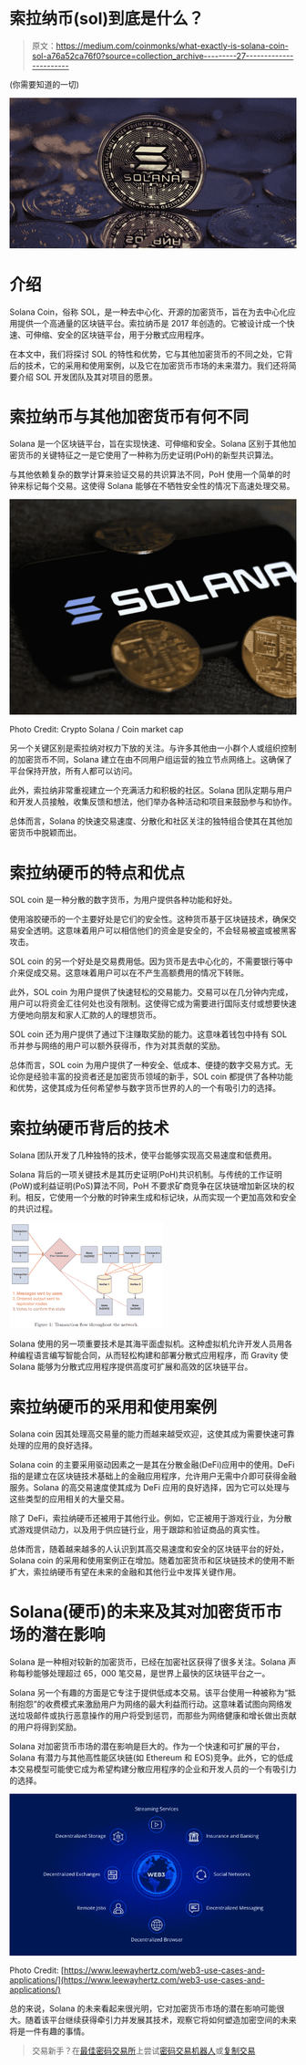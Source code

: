 # 索拉纳币(sol)到底是什么？

> 原文：<https://medium.com/coinmonks/what-exactly-is-solana-coin-sol-a76a52ca76f0?source=collection_archive---------27----------------------->

(你需要知道的一切)

![](img/2b25b8c272664acb45e6eb0a71a1ac28.png)

# 介绍

Solana Coin，俗称 SOL，是一种去中心化、开源的加密货币，旨在为去中心化应用提供一个高通量的区块链平台。索拉纳币是 2017 年创造的。它被设计成一个快速、可伸缩、安全的区块链平台，用于分散式应用程序。

在本文中，我们将探讨 SOL 的特性和优势，它与其他加密货币的不同之处，它背后的技术，它的采用和使用案例，以及它在加密货币市场的未来潜力。我们还将简要介绍 SOL 开发团队及其对项目的愿景。

# 索拉纳币与其他加密货币有何不同

Solana 是一个区块链平台，旨在实现快速、可伸缩和安全。Solana 区别于其他加密货币的关键特征之一是它使用了一种称为历史证明(PoH)的新型共识算法。

与其他依赖复杂的数学计算来验证交易的共识算法不同，PoH 使用一个简单的时钟来标记每个交易。这使得 Solana 能够在不牺牲安全性的情况下高速处理交易。

![](img/2089d7ef8855f068e3af1f53f13ad4a0.png)

Photo Credit: Crypto Solana / Coin market cap

另一个关键区别是索拉纳对权力下放的关注。与许多其他由一小群个人或组织控制的加密货币不同，Solana 建立在由不同用户组运营的独立节点网络上。这确保了平台保持开放，所有人都可以访问。

此外，索拉纳非常重视建立一个充满活力和积极的社区。Solana 团队定期与用户和开发人员接触，收集反馈和想法，他们举办各种活动和项目来鼓励参与和协作。

总体而言，Solana 的快速交易速度、分散化和社区关注的独特组合使其在其他加密货币中脱颖而出。

# 索拉纳硬币的特点和优点

SOL coin 是一种分散的数字货币，为用户提供各种功能和好处。

使用溶胶硬币的一个主要好处是它们的安全性。这种货币基于区块链技术，确保交易安全透明。这意味着用户可以相信他们的资金是安全的，不会轻易被盗或被黑客攻击。

SOL coin 的另一个好处是交易费用低。因为货币是去中心化的，不需要银行等中介来促成交易。这意味着用户可以在不产生高额费用的情况下转账。

此外，SOL coin 为用户提供了快速轻松的交易能力。交易可以在几分钟内完成，用户可以将资金汇往何处也没有限制。这使得它成为需要进行国际支付或想要快速方便地向朋友和家人汇款的人的理想货币。

SOL coin 还为用户提供了通过下注赚取奖励的能力。这意味着钱包中持有 SOL 币并参与网络的用户可以额外获得币，作为对其贡献的奖励。

总体而言，SOL coin 为用户提供了一种安全、低成本、便捷的数字交易方式。无论你是经验丰富的投资者还是加密货币领域的新手，SOL coin 都提供了各种功能和优势，这使其成为任何希望参与数字货币世界的人的一个有吸引力的选择。

# 索拉纳硬币背后的技术

Solana 团队开发了几种独特的技术，使平台能够实现高交易速度和低费用。

Solana 背后的一项关键技术是其历史证明(PoH)共识机制。与传统的工作证明(PoW)或利益证明(PoS)算法不同，PoH 不要求矿商竞争在区块链增加新区块的权利。相反，它使用一个分散的时钟来生成和标记块，从而实现一个更加高效和安全的共识过程。

![](img/0bff295626d164f4acafc6a92ba60139.png)

Solana 使用的另一项重要技术是其海平面虚拟机。这种虚拟机允许开发人员用各种编程语言编写智能合同，从而轻松构建和部署分散式应用程序，而 Gravity 使 Solana 能够为分散式应用程序提供高度可扩展和高效的区块链平台。

# 索拉纳硬币的采用和使用案例

Solana coin 因其处理高交易量的能力而越来越受欢迎，这使其成为需要快速可靠处理的应用的良好选择。

Solana coin 的主要采用驱动因素之一是其在分散金融(DeFi)应用中的使用。DeFi 指的是建立在区块链技术基础上的金融应用程序，允许用户无需中介即可获得金融服务。Solana 的高交易速度使其成为 DeFi 应用的良好选择，因为它可以处理与这些类型的应用相关的大量交易。

除了 DeFi，索拉纳硬币还被用于其他行业。例如，它正被用于游戏行业，为分散式游戏提供动力，以及用于供应链行业，用于跟踪和验证商品的真实性。

总体而言，随着越来越多的人认识到其高交易速度和安全的区块链平台的好处，Solana coin 的采用和使用案例正在增加。随着加密货币和区块链技术的使用不断扩大，索拉纳硬币有望在未来的金融和其他行业中发挥关键作用。

# Solana(硬币)的未来及其对加密货币市场的潜在影响

Solana 是一种相对较新的加密货币，已经在加密社区获得了很多关注。Solana 声称每秒能够处理超过 65，000 笔交易，是世界上最快的区块链平台之一。

Solana 另一个有趣的方面是它专注于提供低成本交易。该平台使用一种被称为“抵制抱怨”的收费模式来激励用户为网络的最大利益而行动。这意味着试图向网络发送垃圾邮件或执行恶意操作的用户将受到惩罚，而那些为网络健康和增长做出贡献的用户将得到奖励。

Solana 对加密货币市场的潜在影响是巨大的。作为一个快速和可扩展的平台，Solana 有潜力与其他高性能区块链(如 Ethereum 和 EOS)竞争。此外，它的低成本交易模型可能使它成为希望构建分散应用程序的企业和开发人员的一个有吸引力的选择。

![](img/0dfda6caceebbab61fd3e3f2b46c0ba4.png)

Photo Credit: [https://www.leewayhertz.com/web3-use-cases-and-applications/](https://www.leewayhertz.com/web3-use-cases-and-applications/)

总的来说，Solana 的未来看起来很光明，它对加密货币市场的潜在影响可能很大。随着该平台继续获得牵引力并发展其技术，观察它将如何塑造加密空间的未来将是一件有趣的事情。

> 交易新手？在[最佳密码交易所](/coinmonks/crypto-exchange-dd2f9d6f3769)上尝试[密码交易机器人](/coinmonks/crypto-trading-bot-c2ffce8acb2a)或[复制交易](/coinmonks/top-10-crypto-copy-trading-platforms-for-beginners-d0c37c7d698c)